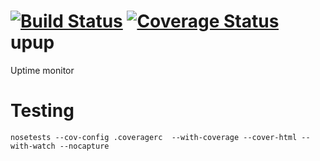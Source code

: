 [![Build Status](https://travis-ci.org/Dinoshauer/upup.png?branch=testing)](https://travis-ci.org/Dinoshauer/upup)
[![Coverage Status](https://coveralls.io/repos/Dinoshauer/upup/badge.png)](https://coveralls.io/r/Dinoshauer/upup)
upup
====

Uptime monitor


# Testing

`nosetests --cov-config .coveragerc  --with-coverage --cover-html --with-watch --nocapture`
